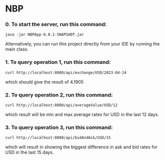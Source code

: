 # NBP

### 0. To start the server, run this command:
```
java -jar NBPApp-0.0.1-SNAPSHOT.jar
```
Alternatively, you can run this project directly from your IDE by running the main class.


### 1. To query operation 1, run this command:
```
curl http://localhost:8080/api/exchange/USD/2023-04-24 
```
which should give the result of 4.1905

### 2. To query operation 2, run this command:
```
curl http://localhost:8080/api/averageValue/USD/12
```
which result will be min and max average rates for USD in the last 12 days. 

### 3. To query operation 3, run this command:
```
curl http://localhost:8080/api/bidAndAsk/USD/15
```
which will result in showing the biggest difference in ask and bid rates for USD in the last 15 days.
